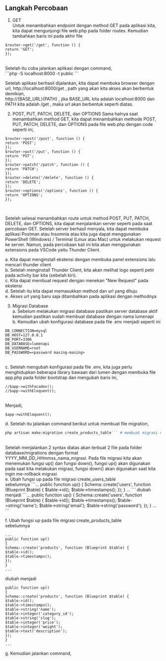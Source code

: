 ## Langkah Percobaan 
1. GET <br>
Untuk menambahkan endpoint dengan method GET pada aplikasi kita, kita dapat mengunjungi file web.php pada folder routes. Kemudian tambahkan baris ini pada akhir file <br>

```...
$router->get('/get', function () {
return 'GET';
});
```
<br>
Setelah itu coba jalankan aplikasi dengan command,<br>
```php -S localhost:8000 -t public
```
<br>


Setelah aplikasi berhasil dijalankan, kita dapat membuka browser dengan url,
http://localhost:8000/get , path yang akan kita akses akan berbentuk demikian, <br>
http://{BASE_URL}{PATH} , jika BASE_URL kita adalah localhost:8000 dan PATH kita
adalah /get , maka url akan berbentuk seperti diatas. <br>

2. POST, PUT, PATCH, DELETE, dan OPTIONS
Sama halnya saat menambahkan method GET, kita dapat menambahkan methode
POST, PUT, PATCH, DELETE, dan OPTIONS pada file web.php dengan code seperti
ini, <br>

```...
$router->post('/post', function () {
return 'POST';
});
$router->put('/put', function () {
return 'PUT';
});
$router->patch('/patch', function () {
return 'PATCH';
});
$router->delete('/delete', function () {
return 'DELETE';
});
$router->options('/options', function () {
return 'OPTIONS';
});
```
<br>

Setelah selesai menambahkan route untuk method POST, PUT, PATCH, DELETE, dan
OPTIONS, kita dapat menjalankan server seperti pada saat percobaan GET. Setelah
server berhasil menyala, kita dapat membuka aplikasi Postman atau Insomnia atau kita
juga dapat menggunakan PowerShell (Windows) / Terminal (Linux atau Mac) untuk
melakukan request ke server. Namun, pada percobaan kali ini kita akan menggunakan
extensions pada VSCode yaitu Thunder Client. <br>

a. Kita dapat menginstall ekstensi dengan membuka panel extensions lalu mencari
thunder client <br>
b. Setelah menginstall Thunder Client, kita akan melihat logo seperti petir pada
activity bar kita (sebelah kiri). <br>
c. Kita dapat membuat request dengan menekan "New Request" pada ekstensi <br>
d. Setelah itu kita dapat memasukkan method dan url yang dituju <br>
e. Akses url yang baru saja ditambahkan pada aplikasi dengan methodnya <br>

3. Migrasi Database <br>
a. Sebelum melakukan migrasi database pastikan server database aktif kemudian
pastikan sudah membuat database dengan nama lumenapi <br>
b. Kemudian ubah konfigurasi database pada file .env menjadi seperti ini <br>

```
DB_CONNECTION=mysql
DB_HOST=127.0.0.1
DB_PORT=3306
DB_DATABASE=lumenapi
DB_USERNAME=root
DB_PASSWORD=<password masing-masing>
```
<br>
c. Setelah mengubah konfigurasi pada file .env, kita juga perlu menghidupkan
beberapa library bawaan dari lumen dengan membuka file app.php pada folder
bootstrap dan mengubah baris ini, <br>

```
//$app->withFacades();
//$app->withEloquent();
```
<br>
Menjadi, <br>

```$app->withFacades();
$app->withEloquent();
```

d. Setelah itu jalankan command berikut untuk membuat file migration, <br>
```php artisan make:migration create_users_table # membuat migrasi untuk tabel users
php artisan make:migration create_products_table``` # membuat migrasi untuk tabel products
```
<br>
Setelah menjalankan 2 syntax diatas akan terbuat 2 file pada folder
database/migrations dengan format YYYY_MM_DD_HHmmss_nama_migrasi. Pada
file migrasi kita akan menemukan fungsi up() dan fungsi down(), fungsi up() akan
digunakan pada saat kita melakukan migrasi, fungsi down() akan digunakan saat
kita ingin me-rollback migrasi <br>
e. Ubah fungsi up pada file migrasi create_users_table <br>
sebelumnya
```...
public function up()
{
Schema::create('users', function (Blueprint $table) {
$table->id();
$table->timestamps();
});
}
...
```
diubah menjadi
```...
public function up()
{
Schema::create('users', function (Blueprint $table) {
$table->id();
$table->timestamps();
$table->string('name');
$table->string('email');
$table->string('password');
});
}
...
```

f. Ubah fungsi up pada file migrasi create_products_table <br>
sebelumnya
```
...
public function up()
{
Schema::create('products', function (Blueprint $table) {
$table->id();
$table->timestamps();
});
}
...
```

 diubah menjadi
```...
public function up()
{
Schema::create('products', function (Blueprint $table) {
$table->id();
$table->timestamps(); 
$table->string('name');
$table->integer('category_id');
$table->string('slug');
$table->integer('price');
$table->integer('weight');
$table->text('description');
});
}
...
```

g. Kemudian jalankan command, <br>

```php artisan migrate
```
